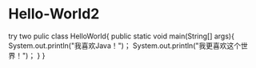 # Hello-World2
try two
pulic  class HelloWorld{
  public static void main(String[] args){
    System.out.println("我喜欢Java！")；
    System.out.println("我更喜欢这个世界！")；
  }
}
